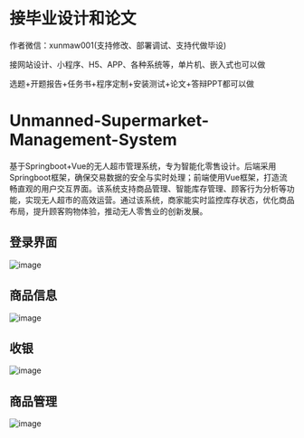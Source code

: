 # 接毕业设计和论文
作者微信：xunmaw001(支持修改、部署调试、支持代做毕设)

接网站设计、小程序、H5、APP、各种系统等，单片机、嵌入式也可以做

选题+开题报告+任务书+程序定制+安装测试+论文+答辩PPT都可以做
# Unmanned-Supermarket-Management-System
基于Springboot+Vue的无人超市管理系统，专为智能化零售设计。后端采用Springboot框架，确保交易数据的安全与实时处理；前端使用Vue框架，打造流畅直观的用户交互界面。该系统支持商品管理、智能库存管理、顾客行为分析等功能，实现无人超市的高效运营。通过该系统，商家能实时监控库存状态，优化商品布局，提升顾客购物体验，推动无人零售业的创新发展。
## 登录界面

![image](https://github.com/user-attachments/assets/d97aae44-fa25-418d-9693-94bf1cba4b33)
## 商品信息

![image](https://github.com/user-attachments/assets/8ce3370d-5b77-41b9-9ba6-b65f2b5d7e05)
## 收银

![image](https://github.com/user-attachments/assets/1df97b75-98fc-42e7-b400-ed50f53c9476)
## 商品管理

![image](https://github.com/user-attachments/assets/d5485bc8-b49a-482d-a2cd-59b4ed21a1a5)
